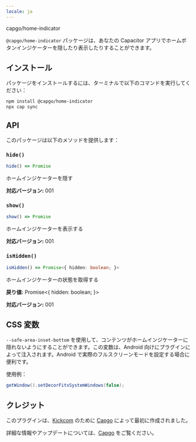 ```yaml
---
locale: ja
---
```


capgo/home-indicator

`@capgo/home-indicator` パッケージは、あなたの Capacitor アプリでホームボタンインジケーターを隠したり表示したりすることができます。

## インストール

パッケージをインストールするには、ターミナルで以下のコマンドを実行してください：

```bash
npm install @capgo/home-indicator
npx cap sync
```

## API

このパッケージは以下のメソッドを提供します：

### `hide()`

```typescript
hide() => Promise
```

ホームインジケーターを隠す

**対応バージョン:** 001

### `show()`

```typescript
show() => Promise
```

ホームインジケーターを表示する

**対応バージョン:** 001

### `isHidden()`

```typescript
isHidden() => Promise<{ hidden: boolean; }>
```

ホームインジケーターの状態を取得する

**戻り値:** Promise<{ hidden: boolean; }>

**対応バージョン:** 001

## CSS 変数

`--safe-area-inset-bottom` を使用して、コンテンツがホームインジケーターに隠れないようにすることができます。この変数は、Android 向けにプラグインによって注入されます。Android で実際のフルスクリーンモードを設定する場合に便利です。

使用例：

```java
getWindow().setDecorFitsSystemWindows(false);
```

## クレジット

このプラグインは、[Kickcom](https://kickcom/) のために [Capgo](https://capgoapp/) によって最初に作成されました。

詳細な情報やアップデートについては、[Capgo](https://capgoapp/) をご覧ください。
